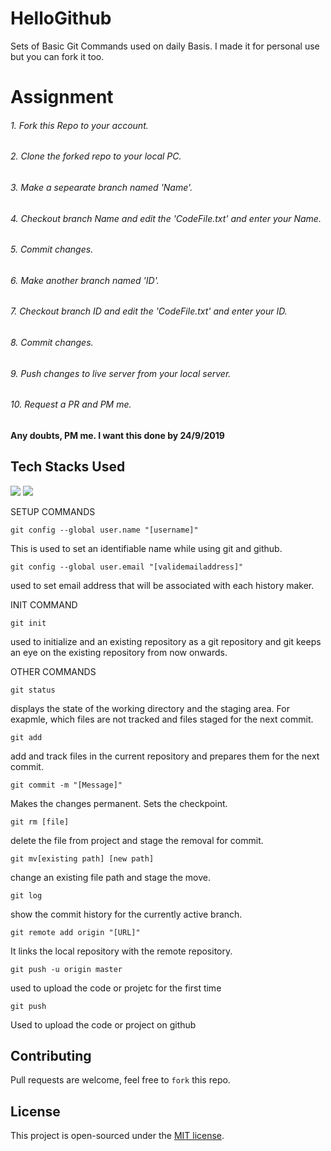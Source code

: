 # HelloGithub
Sets of Basic Git Commands used on daily Basis.
I made it for personal use but you can fork it too.

# Assignment

###### 1. Fork this Repo to your account.
###### 2. Clone the forked repo to your local PC.
###### 3. Make a sepearate branch named 'Name'.
###### 4. Checkout branch Name and edit the 'CodeFile.txt' and enter your Name.
###### 5. Commit changes.
###### 6. Make another branch named 'ID'.
###### 7. Checkout branch ID and edit the 'CodeFile.txt' and enter your ID.
###### 8. Commit changes.
###### 9. Push changes to live server from your local server.
###### 10. Request a PR and PM me.

#### Any doubts, PM me. I want this done by 24/9/2019

## Tech Stacks Used
<a target="_blank" href="https://git-scm.com/"><img src="https://img.shields.io/badge/GIT-E44C30?style=for-the-badge&logo=git&logoColor=white"></img></a>
<a target="_blank" href="https://github.com/"><img src="https://img.shields.io/badge/GitHub-100000?style=for-the-badge&logo=github&logoColor=white"></img></a>

SETUP COMMANDS

```
git config --global user.name "[username]"
```
This is used to set an identifiable name while using git and github.
```
git config --global user.email "[validemailaddress]"
```
used to set email address that will be associated with each history maker.

INIT COMMAND

```
git init
```
used to initialize and an existing repository as a git repository and 
git keeps an eye on the existing repository from now onwards.

OTHER COMMANDS
 
```
git status
```
displays the state of the working directory and the staging area.
 For exapmle, which files are not tracked and files staged for the next commit.

```
git add
```
add and track files in the current repository and prepares them for the next commit.

```
git commit -m "[Message]"
```
 Makes the changes permanent. Sets the checkpoint.

```
git rm [file]
```
delete the file from project and stage the removal for commit.

```
git mv[existing path] [new path]
```
change an existing file path and stage the move.

```
git log
```
show the commit history for the currently active branch.

```
git remote add origin "[URL]"
```
It links the local repository with the remote repository. 

```
git push -u origin master
```
used to upload the code or projetc for the first time

```
git push 
```
Used to upload the code or project on github

## Contributing
Pull requests are welcome, feel free to ```fork``` this repo.

## License
This project is open-sourced under the [MIT license]().
